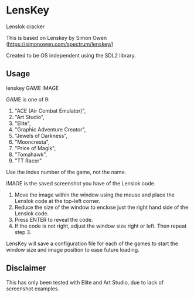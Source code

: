 # LensKey
Lenslok cracker

This is based on Lenskey by Simon Owen (https://simonowen.com/spectrum/lenskey/)

Created to be OS independent using the SDL2 library.

## Usage

lenskey GAME IMAGE

GAME is one of 9:

1. "ACE (Air Combat Emulator)",
1. "Art Studio",
1. "Elite",
1. "Graphic Adventure Creator",
1. "Jewels of Darkness",
1. "Mooncresta",
1. "Price of Magik",
1. "Tomahawk",
1. "TT Racer"

Use the index number of the game, not the name.

IMAGE is the saved screenshot you have of the Lenslok code.

1. Move the image within the window using the mouse and place the Lenslok code at the top-left corner.
2. Reduce the size of the window to enclose just the right hand side of the Lenslok code.
3. Press ENTER to reveal the code.
4. If the code is not right, adjust the window size right or left. Then repeat step 3.

LensKey will save a configuration file for each of the games to start the window size and image position to ease future loading.

## Disclaimer
This has only been tested with Elite and Art Studio, due to lack of screenshot examples.
